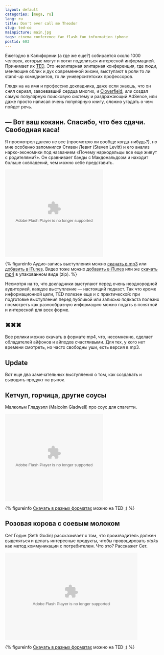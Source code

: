 ```yaml
---
layout: default
categories: [mega, ru]
lang: ru
title: Don't ever call me Theodor
slug: ted-co
mainpicture: main.jpg
tags: cinema conference fan flash fun information iphone 
postid: 603
---
```



Ежегодно в Калифорнии (а где же еще?) собирается около 1000 человек, которые могут и хотят поделиться интересной информацией. Принимает их <a href="http://ted.com/">TED</a>. Это неэлитарная элитарная конференция, где люди, меняющие облик и дух современной жизни, выступают в роли то ли stand-up комедиантов, то ли университетских профессоров.

Глядя на на имя и профессию докладчика, даже если знаешь, что он снял сериал, завоевавший сердца многих, и <a href="/mega/1-18-08/">Cloverfield</a>, или создал самую популярную поисковую систему и раздражающий AdSence, или даже просто написал очень популярную книгу, сложно угадать о чем пойдет речь.
<!--more-->



## — Вот ваш кокаин. Спасибо, что без сдачи. Свободная каса!

Я просмотрел далеко не все (просмотрю ли вообще когда-нибудь?), но мне особенно запомнился Стивен Левит (Steven Levitt) и его анализ нарко-экономики под названием «Почему наркодельцы все еще живут с родителями?». Он сравнивает банды с Макдональдсом и находит больше совпадений, чем можно себе представить.

<object classid="clsid:d27cdb6e-ae6d-11cf-96b8-444553540000" codebase="http://download.macromedia.com/pub/shockwave/cabs/flash/swflash.cab#version=8,0,0,0" width="320" height="285" id="VE_Player" align="middle"><param name="movie" value="http://static.videoegg.com/ted/flash/loader.swf"></param><param NAME="FlashVars" VALUE="bgColor=FFFFFF&file=http://static.videoegg.com/ted/movies/STEVENLEVITT_high.flv&autoPlay=false&fullscreenURL=http://static.videoegg.com/ted/flash/fullscreen.html&forcePlay=false&logo=&allowFullscreen=true"></param><param name="quality" value="high"></param><param name="allowScriptAccess" value="always"></param><param name="bgcolor" value="#FFFFFF"></param><param name="scale" value="noscale"></param><param name="wmode" value="window"><embed src="http://static.videoegg.com/ted/flash/loader.swf" FlashVars="bgColor=FFFFFF&file=http://static.videoegg.com/ted/movies/STEVENLEVITT_high.flv&autoPlay=false&fullscreenURL=http://static.videoegg.com/ted/flash/fullscreen.html&forcePlay=false&logo=&allowFullscreen=true" quality="high" allowScriptAccess="always" bgcolor="#FFFFFF" scale="noscale" wmode="window" width="320" height="285" name="VE_Player" align="middle" type="application/x-shockwave-flash" pluginspage="http://www.macromedia.com/go/getflashplayer"></embed></param></object>


{% figureinfo Аудио-запись выступления можно <a href="http://www.ted.com/index.php/talks/download/audio/52/talk/29">скачать в mp3</a> или <a href="itpc://www.ted.com/talks/podcast/id/29">добавить в iTunes</a>. Видео тоже можно <a href="itpc://www.ted.com/talks/podtv/id/29">добавить в iTunes</a> или же <a href="http://www.ted.com/index.php/talks/download/video/182/talk/29">скачать mp4</a> в упакованном виде (zip). %}



Несмотря на то, что докладчики выступают перед очень неоднородной аудиторией, каждое выступление — настоящий подкаст. Так что кроме информационной цели, TED полезен еще и с практической: при подготовке выступления перед публикой или записью подкаста полезно посмотреть как разнообразную информацию можно подать в понятной и интересной для всех форме.



## ✖✖✖


Все ролики можно скачать в формате mp4, что, несомненно, сделает обладателей айфонов и айподов счастливыми. Для тех, у кого нет времени смотреть, но часто свободны уши, есть версия в mp3.



## Update

Вот еще два замечательных выступления о том, как создавать и выводить продукт на рынок.



## Кетчуп, горчица, другие соусы

Малкольм Гладуэлл (Malcolm Gladwell) про соус для спагетти.

<object classid="clsid:d27cdb6e-ae6d-11cf-96b8-444553540000" codebase="http://download.macromedia.com/pub/shockwave/cabs/flash/swflash.cab#version=8,0,0,0" width="320" height="285" id="VE_Player" align="middle"><param name="movie" value="http://static.videoegg.com/ted/flash/loader.swf"></param><param NAME="FlashVars" VALUE="bgColor=FFFFFF&file=http://static.videoegg.com/ted/movies/MALCOLMGLADWELL_high.flv&autoPlay=false&fullscreenURL=http://static.videoegg.com/ted/flash/fullscreen.html&forcePlay=false&logo=&allowFullscreen=true"></param><param name="quality" value="high"></param><param name="allowScriptAccess" value="always"></param><param name="bgcolor" value="#FFFFFF"></param><param name="scale" value="noscale"></param><param name="wmode" value="window"><embed src="http://static.videoegg.com/ted/flash/loader.swf" FlashVars="bgColor=FFFFFF&file=http://static.videoegg.com/ted/movies/MALCOLMGLADWELL_high.flv&autoPlay=false&fullscreenURL=http://static.videoegg.com/ted/flash/fullscreen.html&forcePlay=false&logo=&allowFullscreen=true" quality="high" allowScriptAccess="always" bgcolor="#FFFFFF" scale="noscale" wmode="window" width="320" height="285" name="VE_Player" align="middle" type="application/x-shockwave-flash" pluginspage="http://www.macromedia.com/go/getflashplayer"></embed></param></object>


{% figureinfo <a href="http://www.ted.com/index.php/talks/malcolm_gladwell_on_spaghetti_sauce.html">Скачать в разных форматах</a> можно на TED ;) %}





## Розовая корова с соевым молоком

Сет Годин (Seth Godin) рассказывает о том, что производитель должен выделяться и делать интересные продукты, чтобы провоцировать <i>otaku</i> как метод коммуникации с потребителем. Что это? Расскажет Сет.

<!--cut and paste--><object classid="clsid:d27cdb6e-ae6d-11cf-96b8-444553540000" codebase="http://download.macromedia.com/pub/shockwave/cabs/flash/swflash.cab#version=8,0,0,0" width="432" height="285" id="VE_Player" align="middle"><param name="movie" value="http://static.videoegg.com/ted/flash/loader.swf"></param><param NAME="FlashVars" VALUE="bgColor=FFFFFF&file=http://static.videoegg.com/ted/movies/SETHGODIN-2003_high.flv&autoPlay=false&fullscreenURL=http://static.videoegg.com/ted/flash/fullscreen.html&forcePlay=false&logo=&allowFullscreen=true"></param><param name="quality" value="high"></param><param name="allowScriptAccess" value="always"></param><param name="bgcolor" value="#FFFFFF"></param><param name="scale" value="noscale"></param><param name="wmode" value="window"><embed src="http://static.videoegg.com/ted/flash/loader.swf" FlashVars="bgColor=FFFFFF&file=http://static.videoegg.com/ted/movies/SETHGODIN-2003_high.flv&autoPlay=false&fullscreenURL=http://static.videoegg.com/ted/flash/fullscreen.html&forcePlay=false&logo=&allowFullscreen=true" quality="high" allowScriptAccess="always" bgcolor="#FFFFFF" scale="noscale" wmode="window" width="432" height="285" name="VE_Player" align="middle" type="application/x-shockwave-flash" pluginspage="http://www.macromedia.com/go/getflashplayer"></embed></param></object>


{% figureinfo <a href="http://www.ted.com/index.php/talks/seth_godin_on_sliced_bread.html">Скачать в разных форматах</a> можно на TED ;) %}


